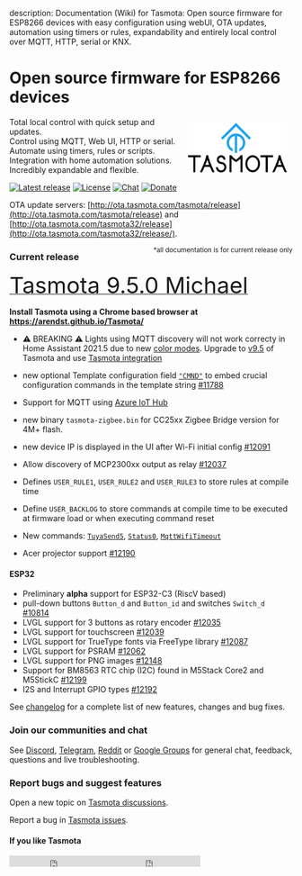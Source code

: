 description: Documentation (Wiki) for Tasmota: Open source firmware for ESP8266 devices with easy configuration using webUI, OTA updates, automation using timers or rules, expandability and entirely local control over MQTT, HTTP, serial or KNX.

# Open source firmware for ESP8266 devices

<img style="margin: 10px 10px; float:right; width:35%" src="_media/frontlogo.svg" alt="Tasmota Logo"></img>
Total local control with quick setup and updates.    
Control using MQTT, Web UI, HTTP or serial.    
Automate using timers, rules or scripts.    
Integration with home automation solutions.    
Incredibly expandable and flexible.     

[![Latest release](https://img.shields.io/github/downloads/arendst/Tasmota/total.svg?style=flat-square&color=green)](http://ota.tasmota.com/tasmota/release)
[![License](https://img.shields.io/github/license/arendst/Tasmota.svg?style=flat-square)](https://github.com/arendst/Tasmota/blob/development/LICENSE.txt)
[![Chat](https://img.shields.io/discord/479389167382691863.svg?style=flat-square&color=blueviolet)](https://discord.gg/Ks2Kzd4)
[![Donate](https://img.shields.io/badge/donate-PayPal-blue.svg?style=flat-square)](https://paypal.me/tasmota)


OTA update servers: [http://ota.tasmota.com/tasmota/release](http://ota.tasmota.com/tasmota/release) and [http://ota.tasmota.com/tasmota32/release](http://ota.tasmota.com/tasmota32/release/).

<small><span style="float:right">\*all documentation is for current release only</small></span>
### Current release 
<a href="http://ota.tasmota.com/tasmota/release-9.5.0/"><span style="font-size:40px;">Tasmota 9.5.0 Michael</span></a><br>

<b>Install Tasmota using a Chrome based browser at https://arendst.github.io/Tasmota/</b>

- :warning: BREAKING :warning: Lights using MQTT discovery will not work correcty in Home Assistant 2021.5 due to new [color modes](https://www.home-assistant.io/blog/2021/05/05/release-20215/#color-modes). Upgrade to [v9.5](http://ota.tasmota.com/release/tasmota/) of Tasmota and use [Tasmota integration](https://www.home-assistant.io/integrations/tasmota)

- new optional Template configuration field [`"CMND"`](Templates.md#cmnd) to embed crucial configuration commands in the template string [#11788](https://github.com/arendst/Tasmota/discussions/11788)
- Support for MQTT using [Azure IoT Hub](Azure-IoT-Hub.md)
- new binary `tasmota-zigbee.bin` for CC25xx Zigbee Bridge version for 4M+ flash.
- new device IP is displayed in the UI after Wi-Fi initial config [#12091](https://github.com/arendst/Tasmota/discussions/12091)
- Allow discovery of MCP2300xx output as relay [#12037](https://github.com/arendst/Tasmota/discussions/12037)
- Defines `USER_RULE1`, `USER_RULE2` and `USER_RULE3` to store rules at compile time
- Define `USER_BACKLOG` to store commands at compile time to be executed at firmware load or when executing command reset
- New commands: [`TuyaSend5`](Commands.md#tuyasend), [`Status0`](Commands.md#status), [`MqttWifiTimeout`](Commands.md#mqttwifitimeout)
- Acer projector support [#12190](https://github.com/arendst/Tasmota/discussions/12190)

#### ESP32

- Preliminary **alpha** support for ESP32-C3 (RiscV based)
- pull-down buttons `Button_d` and `Button_id` and switches `Switch_d` [#10814](https://github.com/arendst/Tasmota/discussions/10814)
- LVGL support for 3 buttons as rotary encoder [#12035](https://github.com/arendst/Tasmota/discussions/12035)
- LVGL support for touchscreen [#12039](https://github.com/arendst/Tasmota/discussions/12039)
- LVGL support for TrueType fonts via FreeType library [#12087](https://github.com/arendst/Tasmota/discussions/12087)
- LVGL support for PSRAM [#12062](https://github.com/arendst/Tasmota/discussions/12062)
- LVGL support for PNG images [#12148](https://github.com/arendst/Tasmota/discussions/12148)
- Support for BM8563 RTC chip (I2C) found in M5Stack Core2 and M5StickC [#12199](https://github.com/arendst/Tasmota/discussions/12199)
- I2S and Interrupt GPIO types [#12192](https://github.com/arendst/Tasmota/discussions/12192)

See [changelog](https://github.com/arendst/Tasmota/blob/development/CHANGELOG.md) for a complete list of new features, changes and bug fixes.

### Join our communities and chat
See [Discord](https://discord.gg/Ks2Kzd4), [Telegram](https://t.me/tasmota), [Reddit](https://www.reddit.com/r/tasmota/) or [Google Groups](https://groups.google.com/d/forum/sonoffusers) for general chat, feedback, questions and live troubleshooting.

### Report bugs and suggest features
Open a new topic on [Tasmota discussions](https://github.com/arendst/Tasmota/discussions).

Report a bug in [Tasmota issues](https://github.com/arendst/Tasmota/issues).


#### If you like Tasmota
<iframe src="https://ghbtns.com/github-btn.html?user=arendst&repo=tasmota&type=star&count=true" frameborder="0" scrolling="0" width="170px" height="20px"></iframe><iframe src="https://ghbtns.com/github-btn.html?user=arendst&repo=tasmota&type=fork&count=true" frameborder="0" scrolling="0" width="170px" height="20px"></iframe> 
